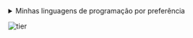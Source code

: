 <details>
<summary>Minhas linguagens de programação por preferência</summary>
<ul>
	<li>(<b>S</b>) Java, Kotlin e Rust</li>
	<li>(<b>A</b>) C#, Python e Ruby</li>
	<li>(<b>B</b>) TypesScript, JavaScript, PHP e C++</li>
	<li>(<b>C</b>) Powershell e Lua</li>
	<li>(<b>D</b>) CoffeScript e Clojure</li>

</ul>  
</details>

![tier](https://github.com/pedropsortiz/pedropsortiz/assets/78219497/8d92c933-969a-4ad2-b577-7eca8f87699d)
